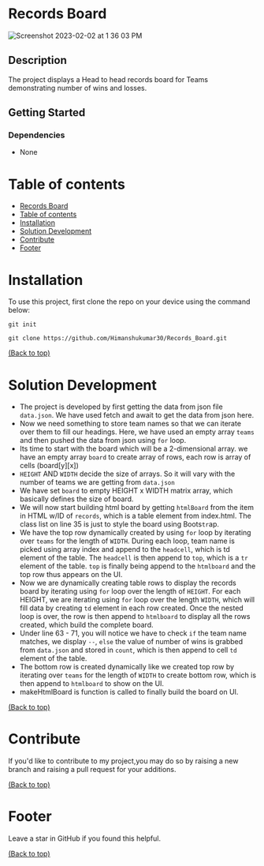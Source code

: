 # Records Board

![Screenshot 2023-02-02 at 1 36 03 PM](https://user-images.githubusercontent.com/87880250/216455007-6655a15e-5fa4-4ee2-835d-b25be4b5a017.png)

## Description

The project displays a Head to head records board for Teams demonstrating number of wins and losses.

## Getting Started

### Dependencies

- None

# Table of contents

- [Records Board](#records-board)
- [Table of contents](#table-of-contents)
- [Installation](#installation)
- [Solution Development](#solution-development)
- [Contribute](#contribute)
- [Footer](#footer)

# Installation

To use this project, first clone the repo on your device using the command below:

`git init`

`git clone https://github.com/Himanshukumar30/Records_Board.git`

[(Back to top)](#table-of-contents)

# Solution Development

- The project is developed by first getting the data from json file `data.json`. We have used fetch and await to get the data from json here.
- Now we need something to store team names so that we can iterate over them to fill our headings. Here, we have used an empty array `teams` and then pushed the data from json using `for` loop.
- Its time to start with the board which will be a 2-dimensional array. we have an empty array `board` to create array of rows, each row is array of cells (board[y][x])
- `HEIGHT` AND `WIDTH` decide the size of arrays. So it will vary with the number of teams we are getting from `data.json`
- We have set `board` to empty HEIGHT x WIDTH matrix array, which basically defines the size of board.
- We will now start building html board by getting `htmlBoard` from the item in HTML w/ID of `records`, which is a table element from index.html. The class list on line 35 is just to style the board using Boots`tr`ap.
- We have the top row dynamically created by using `for` loop by iterating over `teams` for the length of `WIDTH`. During each loop, team name is picked using array index and append to the `headcell`, which is td element of the table. The `headcell` is then append to `top`, which is a `tr` element of the table. `top` is finally being append to the `htmlboard` and the top row thus appears on the UI.
- Now we are dynamically creating table rows to display the records board by iterating using `for` loop over the length of `HEIGHT`. For each HEIGHT, we are iterating using `for` loop over the length `WIDTH`, which will fill data by creating `td` element in each row created. Once the nested loop is over, the row is then append to `htmlboard` to display all the rows created, which build the complete board.
- Under line 63 - 71, you will notice we have to check `if` the team name matches, we display `--`, `else` the value of number of wins is grabbed from `data.json` and stored in `count`, which is then append to cell `td` element of the table.
- The bottom row is created dynamically like we created top row by iterating over `teams` for the length of `WIDTH` to create bottom row, which is then append to `htmlboard` to show on the UI.
- makeHtmlBoard is function is called to finally build the board on UI.

[(Back to top)](#table-of-contents)

# Contribute

If you'd like to contribute to my project,you may do so by raising a new branch and raising a pull request for your additions.

[(Back to top)](#table-of-contents)

# Footer

Leave a star in GitHub if you found this helpful.

[(Back to top)](#table-of-contents)
